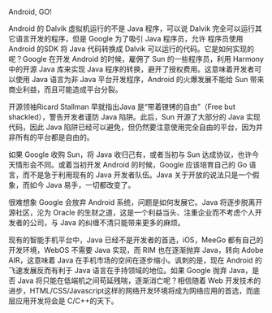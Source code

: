 Android, GO!

Android 的 Dalvik 虚拟机运行的不是 Java 程序，可以说 Dalvik 完全可以运行其它语言开发的程序，但是 Google 为了吸引 Java 程序员，允许 程序员使用 Android 的SDK 将 Java 代码转换成 Dalvik 可以运行的代码。它是如何实现的呢？Google 在开发 Android 的时候，雇佣了 Sun 的一些程序员，利用 Harmony 中的开源 Java 库来实现 Java 程序的转换，避开了授权费用。这意味着开发者可以使用 Java 语言为非 Java 平台开发程序，Android 的火爆发展不能给 Sun 带来商业利益，而且可能造成平台分裂。

开源领袖Ricard Stallman 早就指出Java 是“带着镣铐的自由”（Free but shackled），警告开发者谨防 Java 陷阱。此后，Sun 开源了大部分的 Java 实现代码，因此 Java 陷阱已经可以避免，但仍然要注意使用完全自由的平台，因为并非所有的平台都是自由的。 

如果 Google 收购 Sun，将 Java 收归己有，或者当初与 Sun 达成协议，也许今天情形会不同。或着当初开发 Android 的时候，Google 应该培育自己的 Go 语言，而不是急于利用现有的 Java 开发者队伍。Java 关于开放的说法只是一个假象，而如今 Java 易手，一切都改变了。 

很难想象 Google 会放弃 Android 系统，问题是如何发展它。Java 将逐步脱离开源社区，沦为 Oracle 的生财之道，这是一个利益当头、注重企业而不考虑个人开发者的公司，与 Java 的纠缠不清只能带来更多的麻烦。

现有的智能手机平台中，Java 已经不是开发者的首选，iOS，MeeGo 都有自己的开发环境，WebOS 不需要 Java 实现，而 RIM 也在逐渐抛弃 Java，转向 Adobe AIR，这意味着 Java 在手机市场的空间在逐步缩小。讽刺的是，现在 Android 的飞速发展反而有利于 Java 语言在手持领域的地位。如果 Google 抛弃 Java，是否 Java 将只能在低端机之间苟延残喘，逐渐消亡呢？相信随着 Web 开发技术的进步，HTML/CSS/Javascript这样的网络开发环境将成为网络应用的首选，而底层应用开发将会是 C/C++的天下。 
